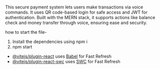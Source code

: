 This secure payment system lets users make transactions via voice commands. It uses QR code-based login for safe access and JWT for authentication. Built with the MERN stack, it supports actions like balance check and money transfer through voice, ensuring ease and security.

how to start the file-
1. Install the dependencies using npm i
2. npm start

- [@vitejs/plugin-react](https://github.com/vitejs/vite-plugin-react/blob/main/packages/plugin-react/README.md) uses [Babel](https://babeljs.io/) for Fast Refresh
- [@vitejs/plugin-react-swc](https://github.com/vitejs/vite-plugin-react-swc) uses [SWC](https://swc.rs/) for Fast Refresh
